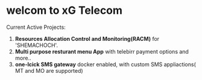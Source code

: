 # welcom to xG Telecom

Current Active Projects:
 1. **Resources Allocation Control and Monitoring(RACM)** for 'SHEMACHOCH'.
 2. **Multi purpose resturant menu App** with telebirr payment options and more..
 3. **one-lcick SMS gateway** docker enabled, with custom SMS appliactions( MT and MO are supported)

